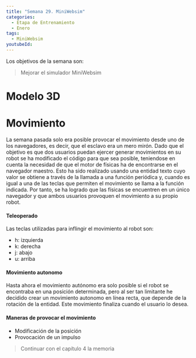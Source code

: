 ```yaml
---
title: "Semana 29. MiniWebsim"
categories:
  - Etapa de Entrenamiento
  - Enero
tags:
  - MiniWebsim
youtubeId: 
---
```


Los objetivos de la semana son:

> Mejorar el simulador MiniWebsim

# Modelo 3D
# Movimiento

La semana pasada solo era posible provocar el movimiento desde uno de los navegadores, es decir, que el esclavo era un mero mirón. Dado que el objetivo es que dos usuarios puedan ejercer generar movimientos en su robot se ha modificado el código para que sea posible, teniendose en cuenta la necesidad de que el motor de físicas ha de encontrarse en el navegador maestro. Esto ha sido realizado usando una entidad texto cuyo valor se obtiene a través de la llamada a una función periódica y, cuando es igual a una de las teclas que permiten el movimiento se llama a la función indicada. Por tanto, se ha logrado que las físicas se encuentren en un único navegador y que ambos usuarios provoquen el movimiento a su propio robot. 

#### Teleoperado

Las teclas utilizadas para inflingir el movimiento al robot son:

* h: izquierda
* k: derecha
* j: abajo
* u: arriba

#### Movimiento autonomo

Hasta ahora el movimiento autónomo era solo posible si el robot se encontraba en una posición determinada, pero al ser tan limitante he decidido crear un movimiento autonomo en línea recta, que depende de la rotación de la entidad. Este movimiento finaliza cuando el usuario lo desea. 

#### Maneras de provocar el movimiento 

* Modificación de la posición
* Provocación de un impulso


> Continuar con el capítulo 4 la memoria 
